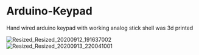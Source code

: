 # Arduino-Keypad
Hand wired arduino keypad with working analog stick shell was 3d printed 


![Resized_Resized_20200912_191637002](https://user-images.githubusercontent.com/89361982/150275698-61681289-95eb-4498-8fbb-de698e036de4.jpeg)
![Resized_Resized_20200913_220041001](https://user-images.githubusercontent.com/89361982/150275702-7f4a44de-a33b-4c27-8c3f-dc49e101b841.jpeg)
